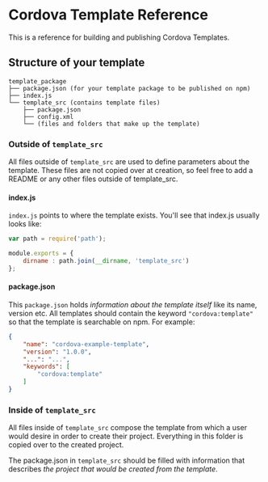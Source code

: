 <!--
#
# Licensed to the Apache Software Foundation (ASF) under one
# or more contributor license agreements.  See the NOTICE file
# distributed with this work for additional information
# regarding copyright ownership.  The ASF licenses this file
# to you under the Apache License, Version 2.0 (the
# "License"); you may not use this file except in compliance
# with the License.  You may obtain a copy of the License at
#
# http://www.apache.org/licenses/LICENSE-2.0
#
# Unless required by applicable law or agreed to in writing,
# software distributed under the License is distributed on an
# "AS IS" BASIS, WITHOUT WARRANTIES OR CONDITIONS OF ANY
#  KIND, either express or implied.  See the License for the
# specific language governing permissions and limitations
# under the License.
#
-->

# Cordova Template Reference
This is a reference for building and publishing Cordova Templates.

## Structure of your template
```
template_package
├── package.json (for your template package to be published on npm)
├── index.js
└── template_src (contains template files)
    ├── package.json 
    ├── config.xml 
    └── (files and folders that make up the template)
```
### Outside of `template_src`
All files outside of `template_src` are used to define parameters about the template. These files are not copied over at creation, so feel free to add a README or any other files outside  of template_src.

#### index.js
`index.js` points to where the template exists. You'll see that index.js usually looks like:
```javascript
var path = require('path');

module.exports = {
    dirname : path.join(__dirname, 'template_src')
};
```

#### package.json
This `package.json` holds *information about the template itself* like its name, version etc. All templates should contain the keyword `"cordova:template"` so that the template is searchable on npm. For example:
```json
{
    "name": "cordova-example-template",
    "version": "1.0.0",
    "...": "...",
    "keywords": [
        "cordova:template"
    ]
}
```

### Inside of `template_src`
All files inside of `template_src` compose the template from which a user would desire in order to create their project. Everything in this folder is copied over to the created project.

The package.json in `template_src` should be filled with information that describes *the project that would be created from the template*.
